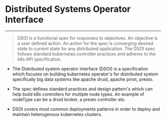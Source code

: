 # Distributed Systems Operator Interface
-----------------------------------------------------------------------------------------------

> DSOI is a functional spec for responses to objectives. An objective is a user defined action.
> An action for the spec is converging desired state to current state for any distributed application. 
>The DSOI spec follows standard kubernetes controller practices and adheres to the k8s API specification. 

- The Distributed system operator interface (DSOI) is a specification which focuses on building kubernetes operator's for distributed system specifically big data systems like apache druid, apache pinot, presto. 

- The spec defines standard practices and design pattern's which can help build k8s controllers for multiple node types. An example of nodeType can be a druid broker, a presto controller etc.

- DSOI covers most common deployments patterns in order to deploy and maintain heterogenous kubernetes clusters.

